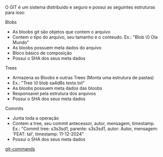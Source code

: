 O GIT é um sistema distribuido e seguro e possui as seguintes estruturas para isso:

Blobs

- As bloobs git são objetos que contem o arquivo
- Contem o tipo do arquivo, seu tamanho e o conteudo. Ex.: "Blob \0 Ola Mundo"
- As bloobs possuem meta dados do arquivo
- Bloco básico de composição
- Possui o SHA dos seus meta dados

Trees

- Armazena as Bloobs e outras Trees (Monta uma estrutura de pastas)
- Ex.: "Tree \0 blob sa4d8s texto.txt"
- As bloobs possuem meta dados das bloobs
- Responsavel pela estrutura dos arquivos
- Possui o SHA dos seus meta dados

Commits

- Junta toda a operação
- Contem a tree, seu commit antecessor, autor, mensagem, timestamp. Ex.: "Commit tree: s3s3sd1, parente: s3s3sd1, autor: Autor, mensagem: 'FEAT: tal', timestamp: 11-12-2024"
- Possui o SHA dos seus meta dados

[git-commands](https://github.com/IvanilsoDaSilva/git-commands)
